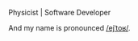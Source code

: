 Physicist | Software Developer

And my name is pronounced [/ejˈtoʁ/](http://ipa-reader.xyz/?text=ej%CB%88to%CA%81).